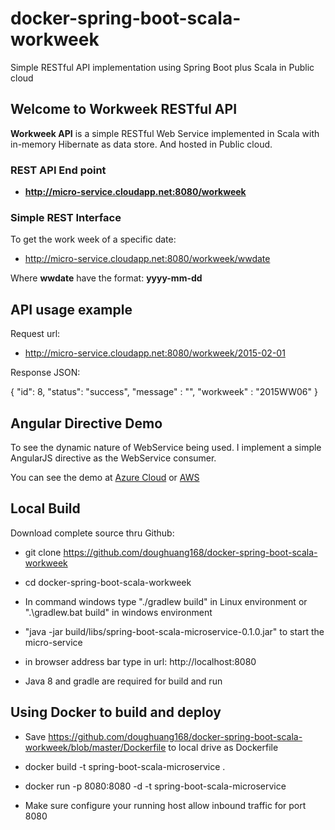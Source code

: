 # docker-spring-boot-scala-workweek 
Simple RESTful API implementation using Spring Boot plus Scala in Public cloud
## Welcome to Workweek RESTful API ##

**Workweek API** is a simple RESTful Web Service implemented in Scala with in-memory Hibernate as data store.  And hosted in Public cloud. 

### REST API End point ###
- **http://micro-service.cloudapp.net:8080/workweek**


### Simple REST Interface ###
 
To get the work week of a specific date:



- http://micro-service.cloudapp.net:8080/workweek/wwdate
 

Where **wwdate**  have the format: **yyyy-mm-dd**  



## API usage example  
Request url:

- http://micro-service.cloudapp.net:8080/workweek/2015-02-01
 

Response JSON:

{
  "id": 8, "status": "success", "message" : "", "workweek" : "2015WW06"
}


 
## Angular Directive Demo
To see the dynamic nature of WebService being used. I implement a simple AngularJS directive as the WebService consumer.


You can see the demo at [Azure Cloud](http://micro-service.cloudapp.net:8080) or [AWS](http://ec2-54-213-146-147.us-west-2.compute.amazonaws.com:8080)



## Local Build
Download complete source thru Github:

- git clone https://github.com/doughuang168/docker-spring-boot-scala-workweek
 
- cd docker-spring-boot-scala-workweek


- In command windows type "./gradlew build" in Linux environment or ".\gradlew.bat build" in windows environment


- "java -jar build/libs/spring-boot-scala-microservice-0.1.0.jar" to start the micro-service

- in browser address bar type in url: http://localhost:8080

- Java 8 and gradle are required for build and run



## Using Docker to build and deploy
- Save https://github.com/doughuang168/docker-spring-boot-scala-workweek/blob/master/Dockerfile to local drive as Dockerfile

-  docker build -t spring-boot-scala-microservice .

-  docker run -p 8080:8080 -d -t spring-boot-scala-microservice

- Make sure configure your running host allow inbound traffic for port 8080   

